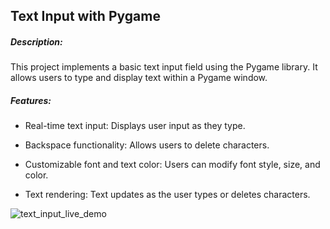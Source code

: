 <h2>Text Input with Pygame</h2>

<h5>Description:</h5>
This project implements a basic text input field using the Pygame library. It allows users to type and display text within a Pygame window. 
<h5>Features:</h5>

- Real-time text input: Displays user input as they type.

- Backspace functionality: Allows users to delete characters.
  
- Customizable font and text color: Users can modify font style, size, and color.
  
- Text rendering: Text updates as the user types or deletes characters.

![text_input_live_demo](https://github.com/user-attachments/assets/239a279e-9b95-457b-bb63-f0908066ccea)

